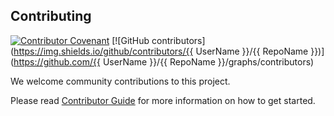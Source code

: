 ## Contributing

[![Contributor Covenant](https://img.shields.io/badge/contributor%20covenant-v1.4-ff69b4.svg)](.github/CONTRIBUTING_DOC/CODE_OF_CONDUCT.md)
[![GitHub contributors](https://img.shields.io/github/contributors/{{ UserName }}/{{ RepoName }})](https://github.com/{{ UserName }}/{{ RepoName }}/graphs/contributors)

We welcome community contributions to this project.

Please read [Contributor Guide](.github/CONTRIBUTING_DOC/CONTRIBUTING.md) for more information on how to get started.